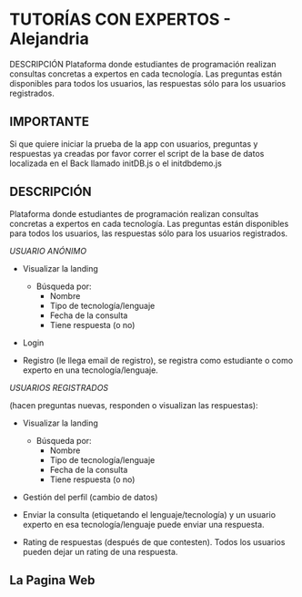 # TUTORÍAS CON EXPERTOS - Alejandria

DESCRIPCIÓN
Plataforma donde estudiantes de programación realizan consultas concretas a expertos en cada
tecnología. Las preguntas están disponibles para todos los usuarios, las respuestas sólo para los
usuarios registrados.

## IMPORTANTE

Si que quiere iniciar la prueba de la app con usuarios, preguntas y respuestas ya creadas por favor correr el script de la base de datos localizada en el Back llamado initDB.js o el initdbdemo.js

## DESCRIPCIÓN

Plataforma donde estudiantes de programación realizan consultas concretas a expertos en cada tecnología. Las preguntas están disponibles para todos los usuarios, las respuestas sólo para los usuarios registrados.

_USUARIO ANÓNIMO_

- Visualizar la landing

  - Búsqueda por:
    - Nombre
    - Tipo de tecnología/lenguaje
    - Fecha de la consulta
    - Tiene respuesta (o no)

- Login
- Registro (le llega email de registro), se registra como estudiante o como experto en una
  tecnología/lenguaje.

_USUARIOS REGISTRADOS_

(hacen preguntas nuevas, responden o visualizan las respuestas):

- Visualizar la landing

  - Búsqueda por:
    - Nombre
    - Tipo de tecnología/lenguaje
    - Fecha de la consulta
    - Tiene respuesta (o no)

- Gestión del perfil (cambio de datos)
- Enviar la consulta (etiquetando el lenguaje/tecnología) y un usuario experto en esa
  tecnología/lenguaje puede enviar una respuesta.

- Rating de respuestas (después de que contesten). Todos los usuarios pueden dejar un
  rating de una respuesta.

## La Pagina Web
